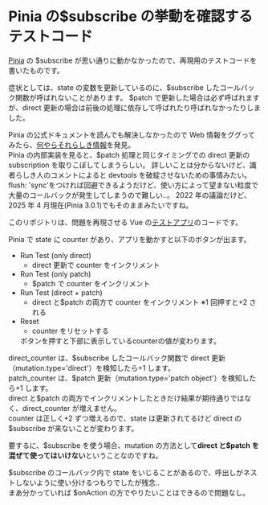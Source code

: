 # Pinia の$subscribe の挙動を確認するテストコード

[Pinia](https://pinia.vuejs.org/) の \$subscribe が思い通りに動かなかったので、再現用のテストコードを書いたものです。

症状としては、state の変数を更新しているのに、\$subscribe したコールバック関数が呼ばれないことがあります。
$patch で更新した場合は必ず呼ばれますが、direct 更新の場合は前後の処理に依存して呼ばれたり呼ばれなかったりしました。

Pinia の公式ドキュメントを読んでも解決しなかったので Web 情報をググってみたら、[何やらそれらしき情報](https://github.com/vuejs/pinia/issues/992)を発見。  
Pinia の内部実装を見ると、$patch 処理と同じタイミングでの direct 更新の subscription を取りこぼしてしまうらしい。
詳しいことは分からないけど、識者らしき人のコメントによると devtools を破綻させないための事情みたい。
flush: 'sync'をつければ回避できるようだけど、使い方によって望まない粒度で大量のコールバックが発生してしまうので難しい..。
2022 年の議論だけど、2025 年 4 月現在(Pinia 3.0.1)でもそのままみたいですね。

このリポジトリは、問題を再現させる Vue の[テストアプリ](https://tmura-zzz.github.io/test-pinia-subscribe/)のコードです。

Pinia で state に counter があり、アプリを動かすと以下のボタンが出ます。

- Run Test (only direct)
  - direct 更新で counter をインクリメント
- Run Test (only patch)
  - $patch で counter をインクリメント
- Run Test (direct + patch)
  - direct と$patch の両方で counter をインクリメント ※1 回押すと+2 される
- Reset
  - counter をリセットする
  </dl>
  ボタンを押すと下部に表示しているcounterの値が変わります。

direct_counter は、\$subscribe したコールバック関数で direct 更新（mutation.type='direct'）を検知したら+1 します。  
patch_counter は、\$patch 更新（mutation.type='patch object'）を検知したら+1 します。  
direct と$patch の両方でインクリメントしたときだけ結果が期待通りではなく、direct_counter が増えません。  
counter は正しく+2 ずつ増えるので、state は更新されてるけど direct の\$subscribe が来ないことが変わります。

要するに、\$subscribe を使う場合、mutation の方法として**direct と\$patch を混ぜて使ってはいけない**ということなのですね。

$subscribe のコールバック内で state をいじることがあるので、呼出しがネストしないように使い分けるつもりでしたが残念..  
まあ分かっていれば $onAction の方でやりたいことはできるので問題なし。
